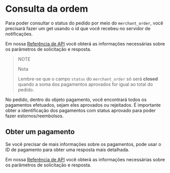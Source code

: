 # Consulta da ordem

Para poder consultar o status do pedido por meio do `merchant_order`, você precisará fazer um get usando o id que você recebeu no servidor de notificações.

Em nossa [Referência de API](https://www.mercadopago[FAKER][URL][DOMAIN]/developers/pt/reference/merchant_orders/_merchant_orders_id/get) você obterá as informações necessárias sobre os parâmetros de solicitação e resposta.

> NOTE
>
> Nota
>
> Lembre-se que o campo `status` do `merchant_order` só será **closed** quando a soma dos pagamentos aprovados for igual ao total do pedido.

No pedido, dentro do objeto pagamento, você encontrará todos os pagamentos efetuados, sejam eles aprovados ou rejeitados. É importante obter a identificação dos pagamentos com status aprovado para poder fazer estornos/reembolsos.

## Obter um pagamento

Se você precisar de mais informações sobre os pagamentos, pode usar o ID de pagamento para obter uma resposta mais detalhada.

Em nossa [Referência de API](https://www.mercadopago[FAKER][URL][DOMAIN]/developers/pt/reference/payments/_payments_id/get) você obterá as informações necessárias sobre os parâmetros de solicitação e resposta.
